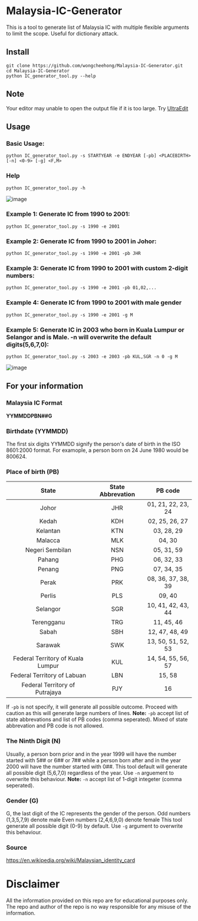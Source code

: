 # Malaysia-IC-Generator
This is a tool to generate list of Malaysia IC with multiple flexible arguments to limit the scope. Useful for dictionary attack.

## Install
```
git clone https://github.com/wongcheehong/Malaysia-IC-Generator.git
cd Malaysia-IC-Generator
python IC_generator_tool.py --help
```

## Note
Your editor may unable to open the output file if it is too large. Try [UltraEdit](https://www.ultraedit.com/)

## Usage 
### Basic Usage:
```
python IC_generator_tool.py -s STARTYEAR -e ENDYEAR [-pb] <PLACEBIRTH> [-n] <0-9> [-g] <F,M>
```
### Help
```
python IC_generator_tool.py -h
```
![image](https://user-images.githubusercontent.com/11075969/121502714-01e66d80-ca13-11eb-9564-6612fa3975d6.png)
### Example 1: Generate IC from 1990 to 2001:
```
python IC_generator_tool.py -s 1990 -e 2001
```
### Example 2: Generate IC from 1990 to 2001 in Johor:
```
python IC_generator_tool.py -s 1990 -e 2001 -pb JHR
```
### Example 3: Generate IC from 1990 to 2001 with custom 2-digit numbers:
```
python IC_generator_tool.py -s 1990 -e 2001 -pb 01,02,...
```
### Example 4: Generate IC from 1990 to 2001 with male gender
```
python IC_generator_tool.py -s 1990 -e 2001 -g M
```
### Example 5: Generate IC in 2003 who born in Kuala Lumpur or Selangor and is Male. -n will overwrite the default digits(5,6,7,0): 
```
python IC_generator_tool.py -s 2003 -e 2003 -pb KUL,SGR -n 0 -g M
```
![image](https://user-images.githubusercontent.com/11075969/121502432-c21f8600-ca12-11eb-936d-7550ad879bc4.png)

## For your information
### Malaysia IC Format
**YYMMDDPBN##G**
### Birthdate (YYMMDD)
The first six digits YYMMDD signify the person's date of birth in the ISO 8601:2000 format. For examople, a person born on 24 June 1980 would be 800624.

### Place of birth (PB)
| State | State Abbrevation | PB code |
| :---: | :---: | :---: |
| Johor | JHR | 01, 21, 22, 23, 24 |
| Kedah | KDH | 02, 25, 26, 27 |
| Kelantan | KTN | 03, 28, 29 |
| Malacca | MLK | 04, 30 |
| Negeri Sembilan | NSN | 05, 31, 59 |
| Pahang | PHG | 06, 32, 33 |
| Penang | PNG | 07, 34, 35 |
| Perak | PRK | 08, 36, 37, 38, 39 |
| Perlis | PLS | 09, 40 |
| Selangor | SGR | 10, 41, 42, 43, 44 |
| Terengganu | TRG | 11, 45, 46 |
| Sabah | SBH | 12, 47, 48, 49 |
| Sarawak | SWK | 13, 50, 51, 52, 53 |
| Federal Territory of Kuala Lumpur | KUL | 14, 54, 55, 56, 57 |
| Federal Territory of Labuan | LBN | 15, 58 |
| Federal Territory of Putrajaya | PJY | 16 |

If `-pb` is not specify, it will generate all possible outcome. Proceed with caution as this will generate large numbers of lines.
**Note:** `-pb` accept list of state abbrevations and list of PB codes (comma seperated). Mixed of state abbrevation and PB code is not allowed.

### The Ninth Digit (N)
Usually, a person born prior and in the year 1999 will have the number started with 5## or 6## or 7## while a person born after and in the year 2000 will have the number started with 0##. This tool default will generate all possible digit (5,6,7,0) regardless of the year. Use `-n` arguement to overwrite this behaviour.
**Note:** `-n` accept list of 1-digit integeter (comma seperated).

### Gender (G)
G, the last digit of the IC represents the gender of the person.
Odd numbers (1,3,5,7,9) denote male
Even numbers (2,4,6,9,0) denote female
This tool generate all possible digit (0-9) by default. Use `-g` argument to overwrite this behaviour. 

### Source
https://en.wikipedia.org/wiki/Malaysian_identity_card

# Disclaimer
All the information provided on this repo are for educational purposes only. The repo and author of the repo is no way responsible for any misuse of the information.
